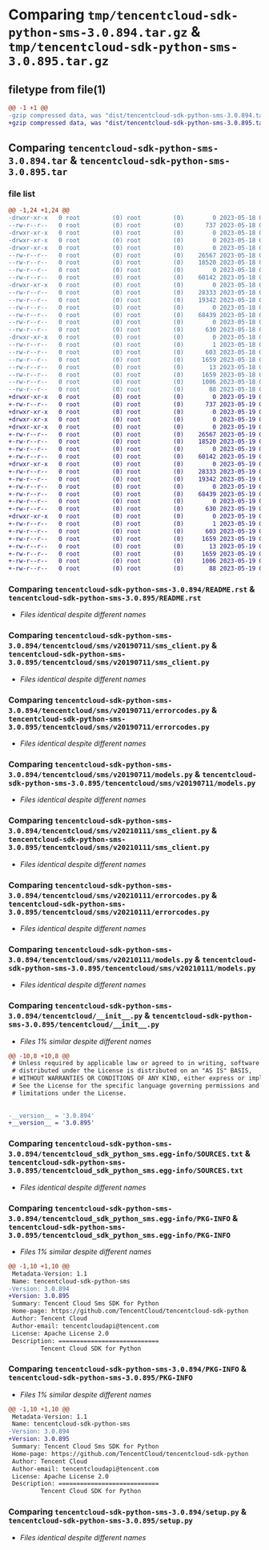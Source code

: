 # Comparing `tmp/tencentcloud-sdk-python-sms-3.0.894.tar.gz` & `tmp/tencentcloud-sdk-python-sms-3.0.895.tar.gz`

## filetype from file(1)

```diff
@@ -1 +1 @@
-gzip compressed data, was "dist/tencentcloud-sdk-python-sms-3.0.894.tar", last modified: Thu May 18 00:35:11 2023, max compression
+gzip compressed data, was "dist/tencentcloud-sdk-python-sms-3.0.895.tar", last modified: Fri May 19 02:58:43 2023, max compression
```

## Comparing `tencentcloud-sdk-python-sms-3.0.894.tar` & `tencentcloud-sdk-python-sms-3.0.895.tar`

### file list

```diff
@@ -1,24 +1,24 @@
-drwxr-xr-x   0 root         (0) root         (0)        0 2023-05-18 00:35:11.000000 tencentcloud-sdk-python-sms-3.0.894/
--rw-r--r--   0 root         (0) root         (0)      737 2023-05-18 00:35:11.000000 tencentcloud-sdk-python-sms-3.0.894/README.rst
-drwxr-xr-x   0 root         (0) root         (0)        0 2023-05-18 00:35:11.000000 tencentcloud-sdk-python-sms-3.0.894/tencentcloud/
-drwxr-xr-x   0 root         (0) root         (0)        0 2023-05-18 00:35:11.000000 tencentcloud-sdk-python-sms-3.0.894/tencentcloud/sms/
-drwxr-xr-x   0 root         (0) root         (0)        0 2023-05-18 00:35:11.000000 tencentcloud-sdk-python-sms-3.0.894/tencentcloud/sms/v20190711/
--rw-r--r--   0 root         (0) root         (0)    26567 2023-05-18 00:35:11.000000 tencentcloud-sdk-python-sms-3.0.894/tencentcloud/sms/v20190711/sms_client.py
--rw-r--r--   0 root         (0) root         (0)    18520 2023-05-18 00:35:11.000000 tencentcloud-sdk-python-sms-3.0.894/tencentcloud/sms/v20190711/errorcodes.py
--rw-r--r--   0 root         (0) root         (0)        0 2023-05-18 00:35:11.000000 tencentcloud-sdk-python-sms-3.0.894/tencentcloud/sms/v20190711/__init__.py
--rw-r--r--   0 root         (0) root         (0)    60142 2023-05-18 00:35:11.000000 tencentcloud-sdk-python-sms-3.0.894/tencentcloud/sms/v20190711/models.py
-drwxr-xr-x   0 root         (0) root         (0)        0 2023-05-18 00:35:11.000000 tencentcloud-sdk-python-sms-3.0.894/tencentcloud/sms/v20210111/
--rw-r--r--   0 root         (0) root         (0)    28333 2023-05-18 00:35:11.000000 tencentcloud-sdk-python-sms-3.0.894/tencentcloud/sms/v20210111/sms_client.py
--rw-r--r--   0 root         (0) root         (0)    19342 2023-05-18 00:35:11.000000 tencentcloud-sdk-python-sms-3.0.894/tencentcloud/sms/v20210111/errorcodes.py
--rw-r--r--   0 root         (0) root         (0)        0 2023-05-18 00:35:11.000000 tencentcloud-sdk-python-sms-3.0.894/tencentcloud/sms/v20210111/__init__.py
--rw-r--r--   0 root         (0) root         (0)    68439 2023-05-18 00:35:11.000000 tencentcloud-sdk-python-sms-3.0.894/tencentcloud/sms/v20210111/models.py
--rw-r--r--   0 root         (0) root         (0)        0 2023-05-18 00:35:11.000000 tencentcloud-sdk-python-sms-3.0.894/tencentcloud/sms/__init__.py
--rw-r--r--   0 root         (0) root         (0)      630 2023-05-18 00:35:11.000000 tencentcloud-sdk-python-sms-3.0.894/tencentcloud/__init__.py
-drwxr-xr-x   0 root         (0) root         (0)        0 2023-05-18 00:35:11.000000 tencentcloud-sdk-python-sms-3.0.894/tencentcloud_sdk_python_sms.egg-info/
--rw-r--r--   0 root         (0) root         (0)        1 2023-05-18 00:35:11.000000 tencentcloud-sdk-python-sms-3.0.894/tencentcloud_sdk_python_sms.egg-info/dependency_links.txt
--rw-r--r--   0 root         (0) root         (0)      603 2023-05-18 00:35:11.000000 tencentcloud-sdk-python-sms-3.0.894/tencentcloud_sdk_python_sms.egg-info/SOURCES.txt
--rw-r--r--   0 root         (0) root         (0)     1659 2023-05-18 00:35:11.000000 tencentcloud-sdk-python-sms-3.0.894/tencentcloud_sdk_python_sms.egg-info/PKG-INFO
--rw-r--r--   0 root         (0) root         (0)       13 2023-05-18 00:35:11.000000 tencentcloud-sdk-python-sms-3.0.894/tencentcloud_sdk_python_sms.egg-info/top_level.txt
--rw-r--r--   0 root         (0) root         (0)     1659 2023-05-18 00:35:11.000000 tencentcloud-sdk-python-sms-3.0.894/PKG-INFO
--rw-r--r--   0 root         (0) root         (0)     1006 2023-05-18 00:35:11.000000 tencentcloud-sdk-python-sms-3.0.894/setup.py
--rw-r--r--   0 root         (0) root         (0)       88 2023-05-18 00:35:11.000000 tencentcloud-sdk-python-sms-3.0.894/setup.cfg
+drwxr-xr-x   0 root         (0) root         (0)        0 2023-05-19 02:58:43.000000 tencentcloud-sdk-python-sms-3.0.895/
+-rw-r--r--   0 root         (0) root         (0)      737 2023-05-19 02:58:43.000000 tencentcloud-sdk-python-sms-3.0.895/README.rst
+drwxr-xr-x   0 root         (0) root         (0)        0 2023-05-19 02:58:43.000000 tencentcloud-sdk-python-sms-3.0.895/tencentcloud/
+drwxr-xr-x   0 root         (0) root         (0)        0 2023-05-19 02:58:43.000000 tencentcloud-sdk-python-sms-3.0.895/tencentcloud/sms/
+drwxr-xr-x   0 root         (0) root         (0)        0 2023-05-19 02:58:43.000000 tencentcloud-sdk-python-sms-3.0.895/tencentcloud/sms/v20190711/
+-rw-r--r--   0 root         (0) root         (0)    26567 2023-05-19 02:58:43.000000 tencentcloud-sdk-python-sms-3.0.895/tencentcloud/sms/v20190711/sms_client.py
+-rw-r--r--   0 root         (0) root         (0)    18520 2023-05-19 02:58:43.000000 tencentcloud-sdk-python-sms-3.0.895/tencentcloud/sms/v20190711/errorcodes.py
+-rw-r--r--   0 root         (0) root         (0)        0 2023-05-19 02:58:43.000000 tencentcloud-sdk-python-sms-3.0.895/tencentcloud/sms/v20190711/__init__.py
+-rw-r--r--   0 root         (0) root         (0)    60142 2023-05-19 02:58:43.000000 tencentcloud-sdk-python-sms-3.0.895/tencentcloud/sms/v20190711/models.py
+drwxr-xr-x   0 root         (0) root         (0)        0 2023-05-19 02:58:43.000000 tencentcloud-sdk-python-sms-3.0.895/tencentcloud/sms/v20210111/
+-rw-r--r--   0 root         (0) root         (0)    28333 2023-05-19 02:58:43.000000 tencentcloud-sdk-python-sms-3.0.895/tencentcloud/sms/v20210111/sms_client.py
+-rw-r--r--   0 root         (0) root         (0)    19342 2023-05-19 02:58:43.000000 tencentcloud-sdk-python-sms-3.0.895/tencentcloud/sms/v20210111/errorcodes.py
+-rw-r--r--   0 root         (0) root         (0)        0 2023-05-19 02:58:43.000000 tencentcloud-sdk-python-sms-3.0.895/tencentcloud/sms/v20210111/__init__.py
+-rw-r--r--   0 root         (0) root         (0)    68439 2023-05-19 02:58:43.000000 tencentcloud-sdk-python-sms-3.0.895/tencentcloud/sms/v20210111/models.py
+-rw-r--r--   0 root         (0) root         (0)        0 2023-05-19 02:58:43.000000 tencentcloud-sdk-python-sms-3.0.895/tencentcloud/sms/__init__.py
+-rw-r--r--   0 root         (0) root         (0)      630 2023-05-19 02:58:43.000000 tencentcloud-sdk-python-sms-3.0.895/tencentcloud/__init__.py
+drwxr-xr-x   0 root         (0) root         (0)        0 2023-05-19 02:58:43.000000 tencentcloud-sdk-python-sms-3.0.895/tencentcloud_sdk_python_sms.egg-info/
+-rw-r--r--   0 root         (0) root         (0)        1 2023-05-19 02:58:43.000000 tencentcloud-sdk-python-sms-3.0.895/tencentcloud_sdk_python_sms.egg-info/dependency_links.txt
+-rw-r--r--   0 root         (0) root         (0)      603 2023-05-19 02:58:43.000000 tencentcloud-sdk-python-sms-3.0.895/tencentcloud_sdk_python_sms.egg-info/SOURCES.txt
+-rw-r--r--   0 root         (0) root         (0)     1659 2023-05-19 02:58:43.000000 tencentcloud-sdk-python-sms-3.0.895/tencentcloud_sdk_python_sms.egg-info/PKG-INFO
+-rw-r--r--   0 root         (0) root         (0)       13 2023-05-19 02:58:43.000000 tencentcloud-sdk-python-sms-3.0.895/tencentcloud_sdk_python_sms.egg-info/top_level.txt
+-rw-r--r--   0 root         (0) root         (0)     1659 2023-05-19 02:58:43.000000 tencentcloud-sdk-python-sms-3.0.895/PKG-INFO
+-rw-r--r--   0 root         (0) root         (0)     1006 2023-05-19 02:58:43.000000 tencentcloud-sdk-python-sms-3.0.895/setup.py
+-rw-r--r--   0 root         (0) root         (0)       88 2023-05-19 02:58:43.000000 tencentcloud-sdk-python-sms-3.0.895/setup.cfg
```

### Comparing `tencentcloud-sdk-python-sms-3.0.894/README.rst` & `tencentcloud-sdk-python-sms-3.0.895/README.rst`

 * *Files identical despite different names*

### Comparing `tencentcloud-sdk-python-sms-3.0.894/tencentcloud/sms/v20190711/sms_client.py` & `tencentcloud-sdk-python-sms-3.0.895/tencentcloud/sms/v20190711/sms_client.py`

 * *Files identical despite different names*

### Comparing `tencentcloud-sdk-python-sms-3.0.894/tencentcloud/sms/v20190711/errorcodes.py` & `tencentcloud-sdk-python-sms-3.0.895/tencentcloud/sms/v20190711/errorcodes.py`

 * *Files identical despite different names*

### Comparing `tencentcloud-sdk-python-sms-3.0.894/tencentcloud/sms/v20190711/models.py` & `tencentcloud-sdk-python-sms-3.0.895/tencentcloud/sms/v20190711/models.py`

 * *Files identical despite different names*

### Comparing `tencentcloud-sdk-python-sms-3.0.894/tencentcloud/sms/v20210111/sms_client.py` & `tencentcloud-sdk-python-sms-3.0.895/tencentcloud/sms/v20210111/sms_client.py`

 * *Files identical despite different names*

### Comparing `tencentcloud-sdk-python-sms-3.0.894/tencentcloud/sms/v20210111/errorcodes.py` & `tencentcloud-sdk-python-sms-3.0.895/tencentcloud/sms/v20210111/errorcodes.py`

 * *Files identical despite different names*

### Comparing `tencentcloud-sdk-python-sms-3.0.894/tencentcloud/sms/v20210111/models.py` & `tencentcloud-sdk-python-sms-3.0.895/tencentcloud/sms/v20210111/models.py`

 * *Files identical despite different names*

### Comparing `tencentcloud-sdk-python-sms-3.0.894/tencentcloud/__init__.py` & `tencentcloud-sdk-python-sms-3.0.895/tencentcloud/__init__.py`

 * *Files 1% similar despite different names*

```diff
@@ -10,8 +10,8 @@
 # Unless required by applicable law or agreed to in writing, software
 # distributed under the License is distributed on an "AS IS" BASIS,
 # WITHOUT WARRANTIES OR CONDITIONS OF ANY KIND, either express or implied.
 # See the License for the specific language governing permissions and
 # limitations under the License.
 
 
-__version__ = '3.0.894'
+__version__ = '3.0.895'
```

### Comparing `tencentcloud-sdk-python-sms-3.0.894/tencentcloud_sdk_python_sms.egg-info/SOURCES.txt` & `tencentcloud-sdk-python-sms-3.0.895/tencentcloud_sdk_python_sms.egg-info/SOURCES.txt`

 * *Files identical despite different names*

### Comparing `tencentcloud-sdk-python-sms-3.0.894/tencentcloud_sdk_python_sms.egg-info/PKG-INFO` & `tencentcloud-sdk-python-sms-3.0.895/tencentcloud_sdk_python_sms.egg-info/PKG-INFO`

 * *Files 1% similar despite different names*

```diff
@@ -1,10 +1,10 @@
 Metadata-Version: 1.1
 Name: tencentcloud-sdk-python-sms
-Version: 3.0.894
+Version: 3.0.895
 Summary: Tencent Cloud Sms SDK for Python
 Home-page: https://github.com/TencentCloud/tencentcloud-sdk-python
 Author: Tencent Cloud
 Author-email: tencentcloudapi@tencent.com
 License: Apache License 2.0
 Description: ============================
         Tencent Cloud SDK for Python
```

### Comparing `tencentcloud-sdk-python-sms-3.0.894/PKG-INFO` & `tencentcloud-sdk-python-sms-3.0.895/PKG-INFO`

 * *Files 1% similar despite different names*

```diff
@@ -1,10 +1,10 @@
 Metadata-Version: 1.1
 Name: tencentcloud-sdk-python-sms
-Version: 3.0.894
+Version: 3.0.895
 Summary: Tencent Cloud Sms SDK for Python
 Home-page: https://github.com/TencentCloud/tencentcloud-sdk-python
 Author: Tencent Cloud
 Author-email: tencentcloudapi@tencent.com
 License: Apache License 2.0
 Description: ============================
         Tencent Cloud SDK for Python
```

### Comparing `tencentcloud-sdk-python-sms-3.0.894/setup.py` & `tencentcloud-sdk-python-sms-3.0.895/setup.py`

 * *Files identical despite different names*


